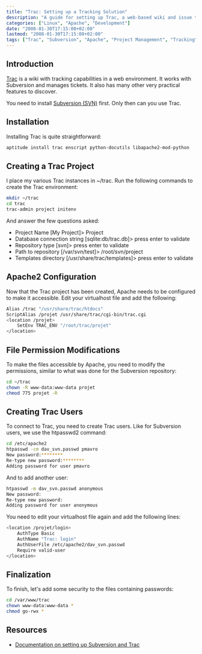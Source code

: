 ```yaml
---
title: "Trac: Setting up a Tracking Solution"
description: "A guide for setting up Trac, a web-based wiki and issue tracking system that integrates with Subversion for project management."
categories: ["Linux", "Apache", "Development"]
date: "2008-01-30T17:15:00+02:00"
lastmod: "2008-01-30T17:15:00+02:00"
tags: ["Trac", "Subversion", "Apache", "Project Management", "Tracking", "Development", "Web Application"]
---
```


## Introduction

[Trac](https://trac.edgewall.org/) is a wiki with tracking capabilities in a web environment. It works with Subversion and manages tickets. It also has many other very practical features to discover.

You need to install [Subversion (SVN)](../Versionning/SVN/index.md) first. Only then can you use Trac.

## Installation

Installing Trac is quite straightforward:

```bash
aptitude install trac enscript python-docutils libapache2-mod-python
```

## Creating a Trac Project

I place my various Trac instances in ~/trac. Run the following commands to create the Trac environment:

```bash
mkdir ~/trac
cd trac
trac-admin project initenv
```

And answer the few questions asked:

* Project Name [My Project]> Project
* Database connection string [sqlite:db/trac.db]> press enter to validate
* Repository type [svn]> press enter to validate
* Path to repository [/var/svn/test]> /root/svn/project
* Templates directory [/usr/share/trac/templates]> press enter to validate

## Apache2 Configuration

Now that the Trac project has been created, Apache needs to be configured to make it accessible. Edit your virtualhost file and add the following:

```bash
Alias /trac "/usr/share/trac/htdocs"
ScriptAlias /projet /usr/share/trac/cgi-bin/trac.cgi
<location /projet>
    SetEnv TRAC_ENV "/root/trac/projet"
</location>
```

## File Permission Modifications

To make the files accessible by Apache, you need to modify the permissions, similar to what was done for the Subversion repository:

```bash
cd ~/trac
chown -R www-data:www-data projet
chmod 775 projet -R
```

## Creating Trac Users

To connect to Trac, you need to create Trac users. Like for Subversion users, we use the htpasswd2 command:

```bash
cd /etc/apache2
htpasswd -cm dav_svn.passwd pmavro
New password:********
Re-type new password:********
Adding password for user pmavro
```

And to add another user:

```bash
htpasswd -m dav_svn.passwd anonymous
New password:
Re-type new password:
Adding password for user anonymous
```

You need to edit your virtualhost file again and add the following lines:

```bash
<location /projet/login>
    AuthType Basic
    AuthName "Trac: login"
    AuthUserFile /etc/apache2/dav_svn.passwd
    Require valid-user
</location>
```

## Finalization

To finish, let's add some security to the files containing passwords:

```bash
cd /var/www/trac
chown www-data:www-data *
chmod go-rwx *
```

## Resources
- [Documentation on setting up Subversion and Trac](../../static/pdf/trac.pdf)
